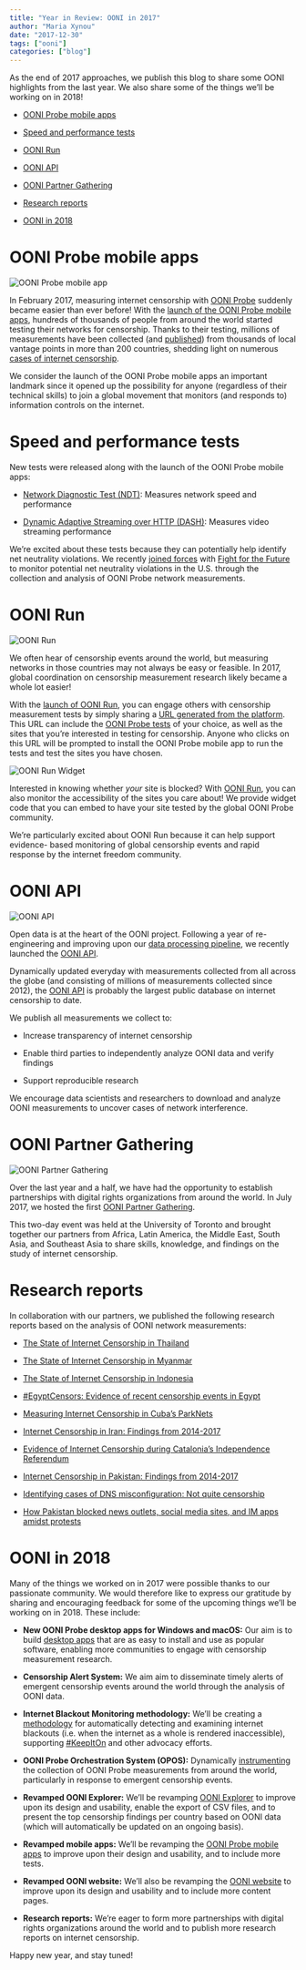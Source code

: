 ```yaml
---
title: "Year in Review: OONI in 2017"
author: "Maria Xynou"
date: "2017-12-30"
tags: ["ooni"]
categories: ["blog"]
---
```


As the end of 2017 approaches, we publish this blog to share some OONI
highlights from the last year. We also share some of the things we’ll be working
on in 2018!

* [OONI Probe mobile apps](#ooni-probe-mobile-apps)

* [Speed and performance tests](#speed-and-performance-tests)

* [OONI Run](#ooni-run)

* [OONI API](#ooni-api)

* [OONI Partner Gathering](#ooni-partner-gathering)

* [Research reports](#research-reports)

* [OONI in 2018](#ooni-in-2018)

# OONI Probe mobile apps

![OONI Probe mobile app](/post/ooni-2017/01.jpg)

In February 2017, measuring internet censorship with [OONI Probe](https://github.com/TheTorProject/ooni-probe) suddenly became
easier than ever before! With the [launch of the OONI Probe mobile apps](https://ooni.torproject.org/post/ooni-mobile-app/), hundreds
of thousands of people from around the world started testing their networks for
censorship. Thanks to their testing, millions of measurements have been
collected (and [published](https://explorer.ooni.torproject.org/world/)) from thousands of local vantage points in more than
200 countries, shedding light on numerous [cases of internet censorship](https://ooni.torproject.org/post/).

We consider the launch of the OONI Probe mobile apps an important landmark since
it opened up the possibility for anyone (regardless of their technical skills)
to join a global movement that monitors (and responds to) information controls
on the internet.

# Speed and performance tests

New tests were released along with the launch of the OONI Probe mobile apps:

* [Network Diagnostic Test (NDT)](https://ooni.torproject.org/nettest/ndt/): Measures network speed and performance 

* [Dynamic Adaptive Streaming over HTTP (DASH)](https://ooni.torproject.org/nettest/dash/): Measures video streaming performance

We’re excited about these tests because they can potentially help identify net
neutrality violations. We recently [joined forces](http://www.testyourinter.net/) with [Fight for the Future](https://www.fightforthefuture.org/) to
monitor potential net neutrality violations in the U.S. through the collection
and analysis of OONI Probe network measurements.

# OONI Run

![OONI Run](/post/ooni-2017/02.jpg)

We often hear of censorship events around the world, but measuring networks in
those countries may not always be easy or feasible. In 2017, global coordination
on censorship measurement research likely became a whole lot easier!

With the [launch of OONI Run](https://ooni.torproject.org/post/ooni-run/), you can engage others with censorship measurement
tests by simply sharing a [URL generated from the platform](https://run.ooni.io/). This URL can include
the [OONI Probe tests](https://ooni.torproject.org/nettest/) of your choice, as well as the sites that you’re interested
in testing for censorship. Anyone who clicks on this URL will be prompted to
install the OONI Probe mobile app to run the tests and test the sites you have
chosen.

![OONI Run Widget](/post/ooni-2017/03.jpg)

Interested in knowing whether *your* site is blocked? With [OONI Run](https://run.ooni.io/), you can also
monitor the accessibility of the sites you care about! We provide widget code
that you can embed to have your site tested by the global OONI Probe community.

We’re particularly excited about OONI Run because it can help support evidence-
based monitoring of global censorship events and rapid response by the internet
freedom community.

# OONI API

![OONI API](/post/ooni-2017/04.jpg)

Open data is at the heart of the OONI project. Following a year of re-
engineering and improving upon our [data processing pipeline](https://github.com/TheTorProject/ooni-pipeline), we recently
launched the [OONI API](https://api.ooni.io/).

Dynamically updated everyday with measurements collected from all across the
globe (and consisting of millions of measurements collected since 2012), the
[OONI API](https://api.ooni.io/) is probably the largest public database on internet censorship to date.

We publish all measurements we collect to:

* Increase transparency of internet censorship 

* Enable third parties to independently analyze OONI data and verify findings 

* Support reproducible research

We encourage data scientists and researchers to download and analyze OONI
measurements to uncover cases of network interference.

# OONI Partner Gathering

![OONI Partner Gathering](/post/ooni-2017/05.jpg)

Over the last year and a half, we have had the opportunity to establish
partnerships with digital rights organizations from around the world. In July
2017, we hosted the first [OONI Partner Gathering](https://ooni.torproject.org/post/ooni-partner-gathering-2017/).

This two-day event was held at the University of Toronto and brought together
our partners from Africa, Latin America, the Middle East, South Asia, and
Southeast Asia to share skills, knowledge, and findings on the study of internet
censorship.

# Research reports

In collaboration with our partners, we published the following research reports
based on the analysis of OONI network measurements:

* [The State of Internet Censorship in Thailand](https://ooni.torproject.org/post/thailand-internet-censorship/) 

* [The State of Internet Censorship in Myanmar](https://ooni.torproject.org/post/myanmar-report/) 

* [The State of Internet Censorship in Indonesia](https://ooni.torproject.org/post/indonesia-internet-censorship/) 

* [#EgyptCensors: Evidence of recent censorship events in Egypt](https://ooni.torproject.org/post/egypt-censors/)

* [Measuring Internet Censorship in Cuba’s ParkNets](https://ooni.torproject.org/post/cuba-internet-censorship-2017/) 

* [Internet Censorship in Iran: Findings from 2014-2017](https://ooni.torproject.org/post/iran-internet-censorship/) 

* [Evidence of Internet Censorship during Catalonia’s Independence Referendum](https://ooni.torproject.org/post/internet-censorship-catalonia-independence-referendum/) 

* [Internet Censorship in Pakistan: Findings from 2014-2017](https://ooni.torproject.org/post/pakistan-internet-censorship/) 

* [Identifying cases of DNS misconfiguration: Not quite censorship](https://ooni.torproject.org/post/not-quite-network-censorship/)

* [How Pakistan blocked news outlets, social media sites, and IM apps amidst protests](https://ooni.torproject.org/post/how-pakistan-blocked-social-media/) 

# OONI in 2018

Many of the things we worked on in 2017 were possible thanks to our passionate
community. We would therefore like to express our gratitude by sharing and
encouraging feedback for some of the upcoming things we’ll be working on in
2018. These include:

* **New OONI Probe desktop apps for Windows and macOS:** Our aim is to build [desktop apps](https://ooni.torproject.org/post/writing-a-modern-cross-platform-desktop-app/) that are as easy to install and use as popular software, enabling more communities to engage with censorship measurement research. 

* **Censorship Alert System:** We aim aim to disseminate timely alerts of emergent censorship events around the world through the analysis of OONI data.

* **Internet Blackout Monitoring methodology:** We’ll be creating a [methodology](https://ooni.torproject.org/post/examining-internet-blackouts/) for automatically detecting and examining internet blackouts (i.e. when the internet as a whole is rendered inaccessible), supporting [#KeepItOn](https://www.accessnow.org/keepiton/) and other advocacy efforts.

* **OONI Probe Orchestration System (OPOS):** Dynamically [instrumenting](https://github.com/TheTorProject/ooni-spec/blob/master/opos/OONI-Probe-Orchestration-System-Design.md) the collection of OONI Probe measurements from around the world, particularly in response to emergent censorship events. 

* **Revamped OONI Explorer:** We’ll be revamping [OONI Explorer](https://explorer.ooni.torproject.org/world/) to improve upon its design and usability, enable the export of CSV files, and to present the top censorship findings per country based on OONI data (which will automatically be updated on an ongoing basis). 

* **Revamped mobile apps:** We’ll be revamping the [OONI Probe mobile apps](https://ooni.torproject.org/install/) to improve upon their design and usability, and to include more tests.

* **Revamped OONI website:** We’ll also be revamping the [OONI website](https://ooni.torproject.org/) to improve upon its design and usability and to include more content pages.

* **Research reports:** We’re eager to form more partnerships with digital rights organizations around the world and to publish more research reports on internet censorship.

Happy new year, and stay tuned! 